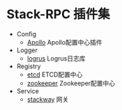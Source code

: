 # Stack-RPC 插件集

- Config
    - [Apollo](./config/source/apollo) Apollo配置中心插件
- Logger
    - [logrus](./logger/logrus) Logrus日志库
- Registry
    - [etcd](./registry/etcd) ETCD配置中心
    - [zookeeper](./registry/zookeeper) Zookeeper配置中心
- Service
    - [stackway](service/stackway) 网关
